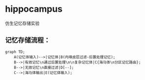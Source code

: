 # hippocampus
仿生记忆存储实验



## 记忆存储流程：
```mermaid
graph TD;
    A(记忆体输入)-->|记忆体|B(内嗅皮层过滤-后置处理记忆);
    B-->|有效记忆\n通过后置处理\n\n复杂记忆体|C{海马体\n分区记忆路由};
    B-->|无效记忆\n直接过滤|D[--];
    C-->|海马体输出|E(记忆体输入);    
```
